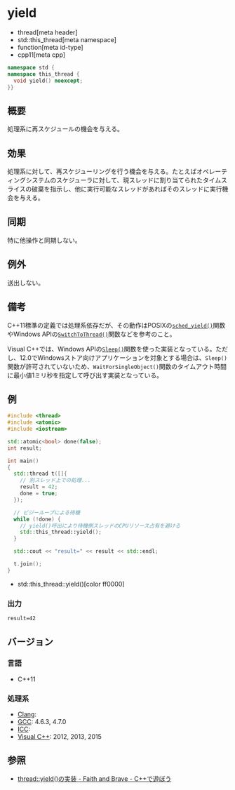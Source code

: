 # yield
* thread[meta header]
* std::this_thread[meta namespace]
* function[meta id-type]
* cpp11[meta cpp]

```cpp
namespace std {
namespace this_thread {
  void yield() noexcept;
}}
```

## 概要
処理系に再スケジュールの機会を与える。


## 効果
処理系に対して、再スケジューリングを行う機会を与える。たとえばオペレーティングシステムのスケジューラに対して、現スレッドに割り当てられたタイムスライスの破棄を指示し、他に実行可能なスレッドがあればそのスレッドに実行機会を与える。


## 同期
特に他操作と同期しない。


## 例外
送出しない。


## 備考
C++11標準の定義では処理系依存だが、その動作はPOSIXの[`sched_yield()`](https://linuxjm.osdn.jp/html/LDP_man-pages/man2/sched_yield.2.html)関数やWindows APIの[`SwitchToThread()`](https://docs.microsoft.com/ja-JP/windows/win32/api/processthreadsapi/nf-processthreadsapi-switchtothread)関数などを参考のこと。

Visual C++では、Windows APIの[`Sleep()`](https://docs.microsoft.com/ja-jp/windows/win32/api/synchapi/nf-synchapi-sleep)関数を使った実装となっている。ただし、12.0でWindowsストア向けアプリケーションを対象とする場合は、`Sleep()`関数が許可されていないため、`WaitForSingleObject()`関数のタイムアウト時間に最小値1ミリ秒を指定して呼び出す実装となっている。

## 例
```cpp example
#include <thread>
#include <atomic>
#include <iostream>

std::atomic<bool> done(false);
int result;

int main()
{
  std::thread t([]{
    // 別スレッド上での処理...
    result = 42;
    done = true;
  });

  // ビジーループによる待機
  while (!done) {
    // yield()呼出により待機側スレッドのCPUリソース占有を避ける
    std::this_thread::yield();
  }

  std::cout << "result=" << result << std::endl;

  t.join();
}
```
* std::this_thread::yield()[color ff0000]

### 出力
```
result=42
```

## バージョン
### 言語
- C++11

### 処理系
- [Clang](/implementation.md#clang):
- [GCC](/implementation.md#gcc): 4.6.3, 4.7.0
- [ICC](/implementation.md#icc):
- [Visual C++](/implementation.md#visual_cpp): 2012, 2013, 2015


## 参照
- [thread::yield()の実装 - Faith and Brave - C++で遊ぼう](http://d.hatena.ne.jp/faith_and_brave/20120618/1340000626)

